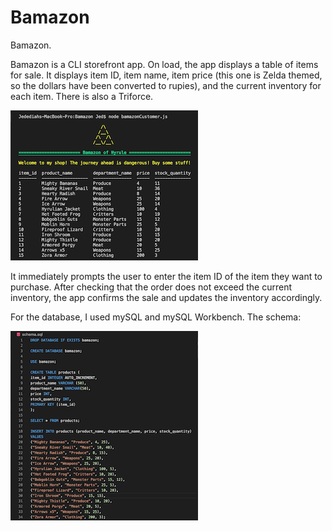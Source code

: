 # Bamazon
Bamazon. 

Bamazon is a CLI storefront app. On load, the app displays a table of items for sale. It displays item ID, item name, item price (this one is Zelda themed, so the dollars have been converted to rupies), and the current inventory for each item. There is also a Triforce. 

![Storefront](storefront.png)


It immediately prompts the user to enter the item ID of the item they want to purchase. After checking that the order does not exceed the current inventory, the app confirms the sale and updates the inventory accordingly. 

For the database, I used mySQL and mySQL Workbench. The schema:

![Schema](schema.png)
